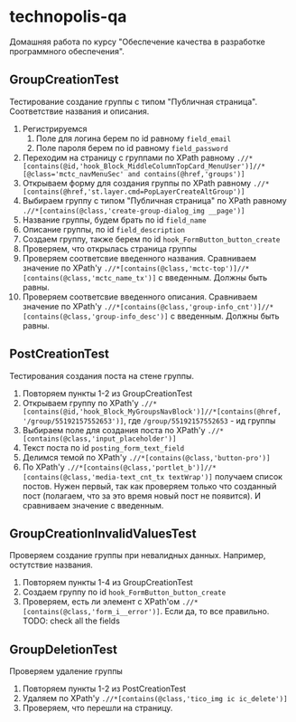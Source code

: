 # technopolis-qa

Домашняя работа по курсу "Обеспечение качества в разработке программного обеспечения".

## GroupCreationTest

Тестирование создание группы с типом "Публичная страница". Соответствие названия и описания.

1. Регистрируемся
    1. Поле для логина берем по id равному `field_email`
    2. Поле пароля берем по id равному `field_password`
2. Переходим на страницу с группами по XPath равному 
`.//*[contains(@id,'hook_Block_MiddleColumnTopCard_MenuUser')]//*[@class='mctc_navMenuSec' and contains(@href,'groups')]`
3. Открываем форму для создания группы по XPath равному `.//*[contains(@href,'st.layer.cmd=PopLayerCreateAltGroup')]`
4. Выбираем группу с типом "Публичная страница" по XPath равному `.//*[contains(@class,'create-group-dialog_img __page')]`
5. Название группы, будем брать по id `field_name`
6. Описание группы, по id `field_description`
7. Создаем группу, также берем по id `hook_FormButton_button_create`
8. Проверяем, что открылась страница группы
9. Проверяем соответсвие введенного названия. Сравниваем значение по XPath'y 
`.//*[contains(@class,'mctc-top')]//*[contains(@class,'mctc_name_tx')]` 
с введенным. Должны быть равны.
10. Проверяем соответсвие введенного описания. Сравниваем значение по XPath'y 
`.//*[contains(@class,'group-info_cnt')]//*[contains(@class,'group-info_desc')]`
с введенным. Должны быть равны.

## PostCreationTest

Тестирования создания поста на стене группы.

1. Повторяем пункты 1-2 из GroupCreationTest
2. Открываем группу по XPath'у 
`.//*[contains(@id,'hook_Block_MyGroupsNavBlock')]//*[contains(@href, '/group/55192157552653')]`,
где `/group/55192157552653` - ид группы
3. Выбираем поле для создания поста по XPath'у `.//*[contains(@class,'input_placeholder')]`
4. Текст поста по id `posting_form_text_field`
5. Делимся темой по XPath'у `.//*[contains(@class,'button-pro')]`
6. По XPath'у 
`.//*[contains(@class,'portlet_b')]//*[contains(@class,'media-text_cnt_tx textWrap')]`
получаем список постов. 
Нужен первый, так как проверяем только что созданный пост (полагаем, что за это время новый пост не появится).
И сравниваем значение с введенным.

## GroupCreationInvalidValuesTest
Проверяем создание группы при невалидных данных. 
Например, остутствие названия.

1. Повторяем пункты 1-4 из GroupCreationTest
2. Создаем группу по id `hook_FormButton_button_create`
3. Проверяем, есть ли элемент с XPath'ом 
`.//*[contains(@class,'form_i__error')]`.
Если да, то все правильно.
TODO: check all the fields

## GroupDeletionTest
Проверяем удаление группы

1. Повторяем пункты 1-2 из PostCreationTest
2. Удаляем по XPath'у 
`.//*[contains(@class,'tico_img ic ic_delete')]`
3. Проверяем, что перешли на страницу.